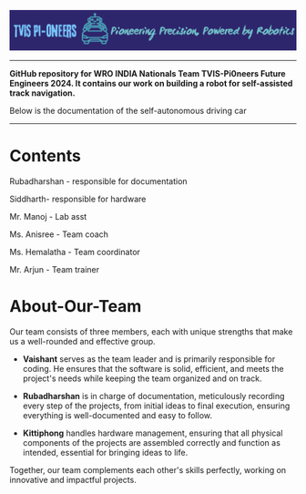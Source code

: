 ![Logo of TVIS-PiOneers](Logo.png)
___
**GitHub repository for WRO INDIA Nationals Team TVIS-Pi0neers Future Engineers 2024. It contains our work on building a robot for self-assisted track navigation.**

Below is the documentation of the self-autonomous driving car
___
# Contents
Rubadharshan - responsible for documentation

Siddharth- responsible for hardware

Mr. Manoj - Lab asst

Ms. Anisree - Team coach

Ms. Hemalatha - Team coordinator

Mr. Arjun - Team trainer

# About-Our-Team

Our team consists of three members, each with unique strengths that make us a well-rounded and effective group.

- **Vaishant** serves as the team leader and is primarily responsible for coding. He ensures that the software is solid, efficient, and meets the project's needs while keeping the team organized and on track.

- **Rubadharshan** is in charge of documentation, meticulously recording every step of the projects, from initial ideas to final execution, ensuring everything is well-documented and easy to follow.

- **Kittiphong** handles hardware management, ensuring that all physical components of the projects are assembled correctly and function as intended, essential for bringing ideas to life.

Together, our team complements each other's skills perfectly, working on innovative and impactful projects.


